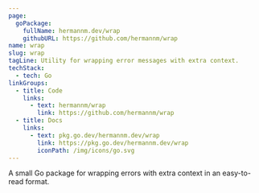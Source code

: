 ```yaml
---
page:
  goPackage:
    fullName: hermannm.dev/wrap
    githubURL: https://github.com/hermannm/wrap
name: wrap
slug: wrap
tagLine: Utility for wrapping error messages with extra context.
techStack:
  - tech: Go
linkGroups:
  - title: Code
    links:
      - text: hermannm/wrap
        link: https://github.com/hermannm/wrap
  - title: Docs
    links:
      - text: pkg.go.dev/hermannm.dev/wrap
        link: https://pkg.go.dev/hermannm.dev/wrap
        iconPath: /img/icons/go.svg
---
```


A small Go package for wrapping errors with extra context in an easy-to-read format.
